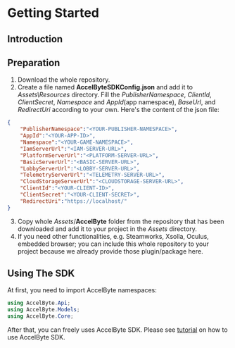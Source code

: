 
# Getting Started

## Introduction
## Preparation

1. Download the whole repository.
2. Create a file named **AccelByteSDKConfig.json** and add it to *Assets\Resources* directory. Fill the _PublisherNamespace_, _ClientId_, _ClientSecret_, _Namespace_ and _AppId_(app namespace), _BaseUrl_, and _RedirectUri_ according to your own. Here's the content of the json file:

```json
{
    "PublisherNamespace":"<YOUR-PUBLISHER-NAMESPACE>",
    "AppId":"<YOUR-APP-ID>",
    "Namespace":"<YOUR-GAME-NAMESPACE>",
    "IamServerUrl":"<IAM-SERVER-URL>",
    "PlatformServerUrl":"<PLATFORM-SERVER-URL>",
    "BasicServerUrl":"<BASIC-SERVER-URL>",
    "LobbyServerUrl":"<LOBBY-SERVER-URL>",
    "TelemetryServerUrl":"<TELEMETRY-SERVER-URL>",
    "CloudStorageServerUrl":"<CLOUDSTORAGE-SERVER-URL>",
    "ClientId":"<YOUR-CLIENT-ID>",
    "ClientSecret":"<YOUR-CLIENT-SECRET>",
    "RedirectUri":"https://localhost/"
}
```

3. Copy whole *Assets*/**AccelByte** folder from the repository that has been downloaded and add it to your project in the *Assets* directory.
4. If you need other functionalities, e.g. Steamworks, Xsolla, Oculus, embedded browser; you can include this whole repository to your project because we already provide those plugin/package here.

## Using The SDK

At first, you need to import AccelByte namespaces:

```csharp
using AccelByte.Api;
using AccelByte.Models;
using AccelByte.Core;
```

After that, you can freely uses AccelByte SDK. Please see [tutorial](tutorial.md) on how to use AccelByte SDK.
